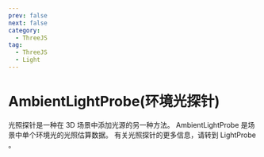 ```yaml
---
prev: false
next: false
category:
  - ThreeJS
tag:
  - ThreeJS
  - Light
---
```


# AmbientLightProbe(环境光探针)

光照探针是一种在 3D 场景中添加光源的另一种方法。 AmbientLightProbe 是场景中单个环境光的光照估算数据。 有关光照探针的更多信息，请转到 LightProbe 。

<!-- more -->
